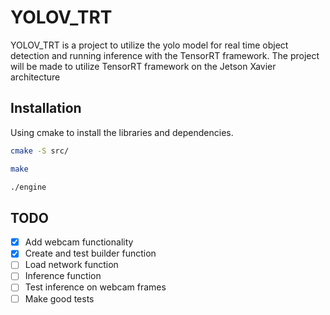 # YOLOV_TRT

YOLOV_TRT is a project to utilize the yolo model for real time object detection and running inference with the TensorRT framework.
The project will be made to utilize TensorRT framework on the Jetson Xavier architecture

## Installation

Using cmake to install the libraries and dependencies.

```bash
cmake -S src/

make

./engine
```
## TODO

- [x] Add webcam functionality
- [x] Create and test builder function
- [ ] Load network function
- [ ] Inference function
- [ ] Test inference on webcam frames
- [ ] Make good tests